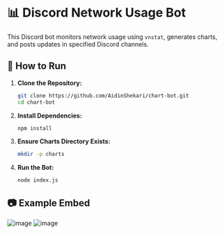 # 📊 Discord Network Usage Bot

This Discord bot monitors network usage using `vnstat`, generates charts, and posts updates in specified Discord channels.

## 🚀 How to Run

1. **Clone the Repository:**
    ```bash
    git clone https://github.com/AidinShekari/chart-bot.git
    cd chart-bot
    ```

2. **Install Dependencies:**
    ```bash
    npm install
    ```

3. **Ensure Charts Directory Exists:**
    ```bash
    mkdir -p charts
    ```

4. **Run the Bot:**
    ```bash
    node index.js
    ```

## 📷 Example Embed
![image](https://github.com/AidinShekari/Chart-Bot/assets/59771519/27cf5cc2-fb3f-4530-b8a5-125c36f4dc6b)
![image](https://github.com/AidinShekari/Chart-Bot/assets/59771519/0a8a9cff-dffd-4476-8314-15bd0b5f9628)

